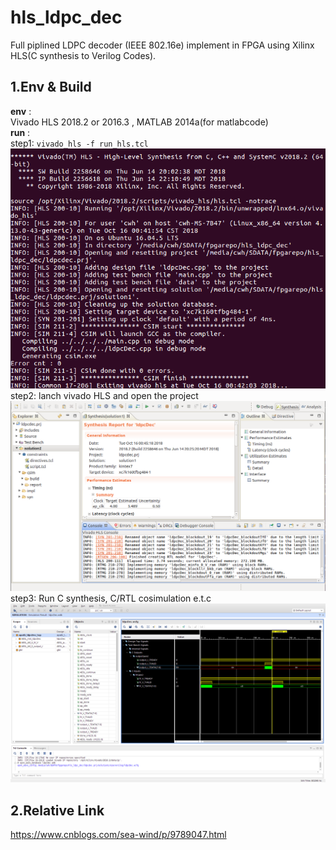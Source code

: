 # hls_ldpc_dec
Full piplined LDPC decoder (IEEE 802.16e) implement in FPGA using Xilinx HLS(C synthesis to Verilog Codes).

## 1.Env & Build  
 **env** :   
 Vivado HLS 2018.2 or 2016.3 , MATLAB 2014a(for matlabcode)  
 **run** :  
 step1: `vivado_hls -f run_hls.tcl`   
![run_hls.tcl](./picture/step1.png)  
 step2: lanch vivado HLS and open the project
![run_hls.tcl](./picture/step2.png)  
 step3: Run C synthesis, C/RTL cosimulation e.t.c
![run_hls.tcl](./picture/simulation.png)  
## 2.Relative Link  
https://www.cnblogs.com/sea-wind/p/9789047.html